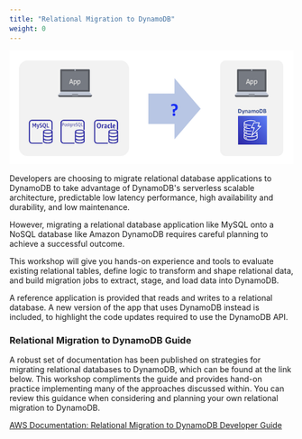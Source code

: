 ```yaml
---
title: "Relational Migration to DynamoDB"
weight: 0
---
```


![Relational Migration](/static/images/relational-migration/frontpage.png)

Developers are choosing to migrate relational database applications to DynamoDB
to take advantage of DynamoDB's serverless scalable architecture,
predictable low latency performance, high availability and durability, and low maintenance.

However, migrating a relational database application like MySQL onto a NoSQL database like Amazon DynamoDB 
requires careful planning to achieve a successful outcome.

This workshop will give you hands-on experience and tools to evaluate existing relational tables, 
define logic to transform and shape relational data, 
and build migration jobs to extract, stage, and load data into DynamoDB. 

A reference application is provided that reads and writes to a relational database. 
A new version of the app that uses DynamoDB instead is included, 
to highlight the code updates required to use the DynamoDB API.


### Relational Migration to DynamoDB Guide
A robust set of documentation has been published on strategies for migrating relational databases to DynamoDB, 
which can be found at the link below. This workshop compliments the guide and provides hand-on practice implementing 
many of the approaches discussed within. 
You can review this guidance when considering and planning your own relational migration to DynamoDB. 

[AWS Documentation: Relational Migration to DynamoDB Developer Guide](https://docs.aws.amazon.com/amazondynamodb/latest/developerguide/migration-guide.html)

[//]: # (## Workshop overview)

[//]: # (The workshop includes a Cloud9 developer workstation and an S3 bucket for staging data.)

[//]: # (The source database for migration is a deployed a MySQL instance, running on EC2. )

[//]: # (Run a script to deploy the sample set of MySQL tables and data.)

[//]: # (You will create a serverless API and Python Lambda function that)

[//]: # (performs database read and write operations against the relational database. )

[//]: # (A sample web app provides a GUI interface as a test harness for the serverless API. )

[//]: # ()
[//]: # (An end-to-end migration script is run that performs a SQL query, transforms results to DynamoDB JSON and writes to Amazon S3, then starts a DynamoDB Import job.)

[//]: # ()
[//]: # (Developer challenge: Tour various SQL data modeling techniques, then combine them into a final single-table transformation. )

[//]: # (Developer challenge: write a new set of data access functions that point to DynamoDB. )

[//]: # ()



 

